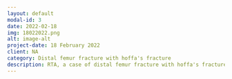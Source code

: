 ```yaml
---
layout: default
modal-id: 3
date: 2022-02-18
img: 18022022.png
alt: image-alt
project-date: 18 February 2022
client: NA
category: Distal femur fracture with hoffa's fracture
description: RTA, a case of distal femur fracture with hoffa's fracture, operated....
---
```

